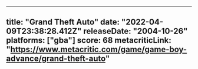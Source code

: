
---
title: "Grand Theft Auto"
date: "2022-04-09T23:38:28.412Z"
releaseDate: "2004-10-26"
platforms: ["gba"]
score: 68
metacriticLink: "https://www.metacritic.com/game/game-boy-advance/grand-theft-auto"
---
